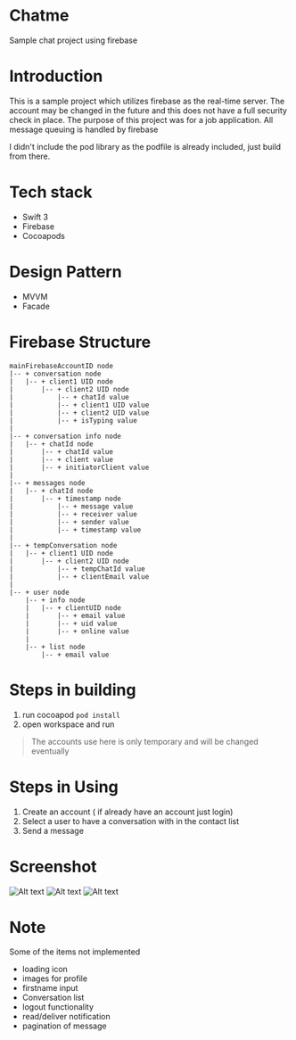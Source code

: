 # Chatme
Sample chat project using firebase

 # Introduction
 This is a sample project which utilizes firebase as the real-time server. The account may be changed in the future and this does not have a full security check in place. The purpose of this project was for a job application. All message queuing is handled by firebase 
 
 I didn't include the pod library as the podfile is already included, just build from there.
 
 # Tech stack
 - Swift 3
 - Firebase
 - Cocoapods
 # Design Pattern
 - MVVM
 - Facade
 
 # Firebase Structure
 
    mainFirebaseAccountID node
    |-- + conversation node
    |   |-- + client1 UID node
    |       |-- + client2 UID node
    |           |-- + chatId value    
    |           |-- + client1 UID value
    |           |-- + client2 UID value
    |           |-- + isTyping value
    |             
    |-- + conversation info node
    |   |-- + chatId node
    |       |-- + chatId value
    |       |-- + client value
    |       |-- + initiatorClient value
    |
    |-- + messages node
    |   |-- + chatId node
    |       |-- + timestamp node
    |           |-- + message value
    |           |-- + receiver value
    |           |-- + sender value
    |           |-- + timestamp value
    |
    |-- + tempConversation node
    |   |-- + client1 UID node
    |       |-- + client2 UID node
    |           |-- + tempChatId value    
    |           |-- + clientEmail value
    |
    |-- + user node
        |-- + info node
        |   |-- + clientUID node
        |       |-- + email value
        |       |-- + uid value
        |       |-- + online value
        |
        |-- + list node
            |-- + email value
 
 
 # Steps in building
 1. run cocoapod `pod install`
 2. open workspace and run
 
 > The accounts use here is only temporary and will be changed eventually
 
 # Steps in Using
 1. Create an account ( if already have an account just login)
 2. Select a user to have a conversation with in the contact list
 3. Send a message
 
 # Screenshot
 ![Alt text](screenshots/loginScreenshot.png?raw=false "Login Screen")
 ![Alt text](screenshots/signupScreenshot.png?raw=false "Signup Screen")
 ![Alt text](screenshots/conversationScreenshot.png?raw=false "Conversation Screen")
 
 # Note
 Some of the items not implemented 
 - loading icon
 - images for profile
 - firstname input
 - Conversation list
 - logout functionality
 - read/deliver notification
 - pagination of message
